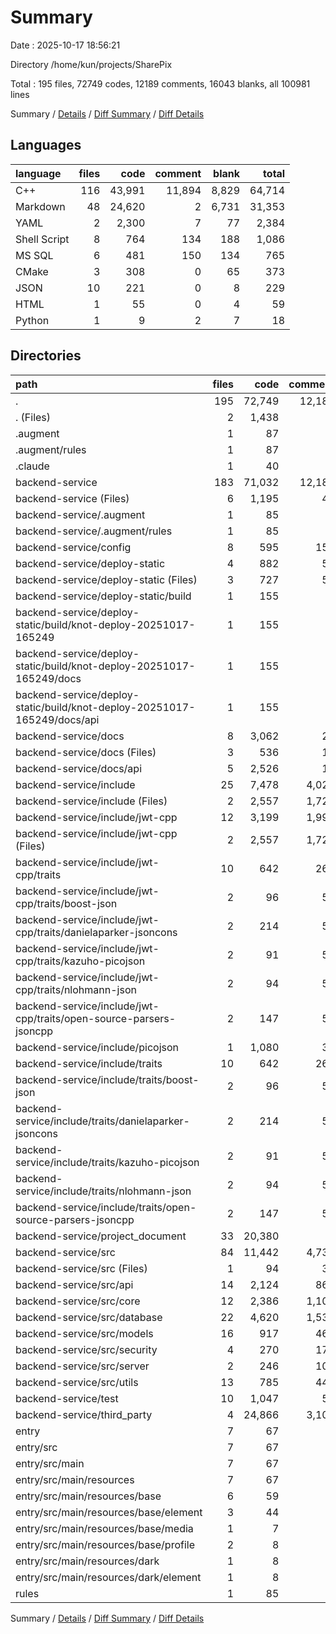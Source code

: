 # Summary

Date : 2025-10-17 18:56:21

Directory /home/kun/projects/SharePix

Total : 195 files,  72749 codes, 12189 comments, 16043 blanks, all 100981 lines

Summary / [Details](details.md) / [Diff Summary](diff.md) / [Diff Details](diff-details.md)

## Languages
| language | files | code | comment | blank | total |
| :--- | ---: | ---: | ---: | ---: | ---: |
| C++ | 116 | 43,991 | 11,894 | 8,829 | 64,714 |
| Markdown | 48 | 24,620 | 2 | 6,731 | 31,353 |
| YAML | 2 | 2,300 | 7 | 77 | 2,384 |
| Shell Script | 8 | 764 | 134 | 188 | 1,086 |
| MS SQL | 6 | 481 | 150 | 134 | 765 |
| CMake | 3 | 308 | 0 | 65 | 373 |
| JSON | 10 | 221 | 0 | 8 | 229 |
| HTML | 1 | 55 | 0 | 4 | 59 |
| Python | 1 | 9 | 2 | 7 | 18 |

## Directories
| path | files | code | comment | blank | total |
| :--- | ---: | ---: | ---: | ---: | ---: |
| . | 195 | 72,749 | 12,189 | 16,043 | 100,981 |
| . (Files) | 2 | 1,438 | 0 | 345 | 1,783 |
| .augment | 1 | 87 | 0 | 28 | 115 |
| .augment/rules | 1 | 87 | 0 | 28 | 115 |
| .claude | 1 | 40 | 0 | 1 | 41 |
| backend-service | 183 | 71,032 | 12,189 | 15,639 | 98,860 |
| backend-service (Files) | 6 | 1,195 | 48 | 287 | 1,530 |
| backend-service/.augment | 1 | 85 | 0 | 27 | 112 |
| backend-service/.augment/rules | 1 | 85 | 0 | 27 | 112 |
| backend-service/config | 8 | 595 | 150 | 138 | 883 |
| backend-service/deploy-static | 4 | 882 | 55 | 261 | 1,198 |
| backend-service/deploy-static (Files) | 3 | 727 | 55 | 194 | 976 |
| backend-service/deploy-static/build | 1 | 155 | 0 | 67 | 222 |
| backend-service/deploy-static/build/knot-deploy-20251017-165249 | 1 | 155 | 0 | 67 | 222 |
| backend-service/deploy-static/build/knot-deploy-20251017-165249/docs | 1 | 155 | 0 | 67 | 222 |
| backend-service/deploy-static/build/knot-deploy-20251017-165249/docs/api | 1 | 155 | 0 | 67 | 222 |
| backend-service/docs | 8 | 3,062 | 23 | 325 | 3,410 |
| backend-service/docs (Files) | 3 | 536 | 11 | 170 | 717 |
| backend-service/docs/api | 5 | 2,526 | 12 | 155 | 2,693 |
| backend-service/include | 25 | 7,478 | 4,025 | 1,100 | 12,603 |
| backend-service/include (Files) | 2 | 2,557 | 1,727 | 330 | 4,614 |
| backend-service/include/jwt-cpp | 12 | 3,199 | 1,996 | 506 | 5,701 |
| backend-service/include/jwt-cpp (Files) | 2 | 2,557 | 1,727 | 330 | 4,614 |
| backend-service/include/jwt-cpp/traits | 10 | 642 | 269 | 176 | 1,087 |
| backend-service/include/jwt-cpp/traits/boost-json | 2 | 96 | 53 | 28 | 177 |
| backend-service/include/jwt-cpp/traits/danielaparker-jsoncons | 2 | 214 | 56 | 62 | 332 |
| backend-service/include/jwt-cpp/traits/kazuho-picojson | 2 | 91 | 52 | 26 | 169 |
| backend-service/include/jwt-cpp/traits/nlohmann-json | 2 | 94 | 53 | 27 | 174 |
| backend-service/include/jwt-cpp/traits/open-source-parsers-jsoncpp | 2 | 147 | 55 | 33 | 235 |
| backend-service/include/picojson | 1 | 1,080 | 33 | 88 | 1,201 |
| backend-service/include/traits | 10 | 642 | 269 | 176 | 1,087 |
| backend-service/include/traits/boost-json | 2 | 96 | 53 | 28 | 177 |
| backend-service/include/traits/danielaparker-jsoncons | 2 | 214 | 56 | 62 | 332 |
| backend-service/include/traits/kazuho-picojson | 2 | 91 | 52 | 26 | 169 |
| backend-service/include/traits/nlohmann-json | 2 | 94 | 53 | 27 | 174 |
| backend-service/include/traits/open-source-parsers-jsoncpp | 2 | 147 | 55 | 33 | 235 |
| backend-service/project_document | 33 | 20,380 | 2 | 5,486 | 25,868 |
| backend-service/src | 84 | 11,442 | 4,730 | 3,390 | 19,562 |
| backend-service/src (Files) | 1 | 94 | 36 | 28 | 158 |
| backend-service/src/api | 14 | 2,124 | 869 | 617 | 3,610 |
| backend-service/src/core | 12 | 2,386 | 1,109 | 650 | 4,145 |
| backend-service/src/database | 22 | 4,620 | 1,530 | 1,395 | 7,545 |
| backend-service/src/models | 16 | 917 | 460 | 293 | 1,670 |
| backend-service/src/security | 4 | 270 | 173 | 86 | 529 |
| backend-service/src/server | 2 | 246 | 106 | 86 | 438 |
| backend-service/src/utils | 13 | 785 | 447 | 235 | 1,467 |
| backend-service/test | 10 | 1,047 | 54 | 336 | 1,437 |
| backend-service/third_party | 4 | 24,866 | 3,102 | 4,289 | 32,257 |
| entry | 7 | 67 | 0 | 3 | 70 |
| entry/src | 7 | 67 | 0 | 3 | 70 |
| entry/src/main | 7 | 67 | 0 | 3 | 70 |
| entry/src/main/resources | 7 | 67 | 0 | 3 | 70 |
| entry/src/main/resources/base | 6 | 59 | 0 | 3 | 62 |
| entry/src/main/resources/base/element | 3 | 44 | 0 | 2 | 46 |
| entry/src/main/resources/base/media | 1 | 7 | 0 | 0 | 7 |
| entry/src/main/resources/base/profile | 2 | 8 | 0 | 1 | 9 |
| entry/src/main/resources/dark | 1 | 8 | 0 | 0 | 8 |
| entry/src/main/resources/dark/element | 1 | 8 | 0 | 0 | 8 |
| rules | 1 | 85 | 0 | 27 | 112 |

Summary / [Details](details.md) / [Diff Summary](diff.md) / [Diff Details](diff-details.md)
